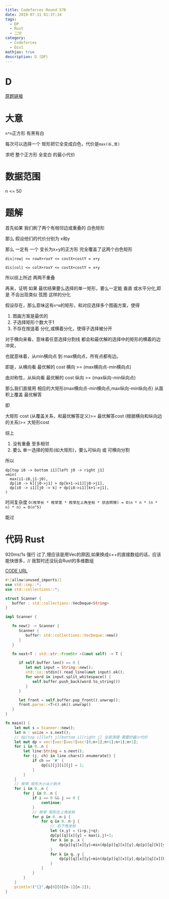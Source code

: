 ```yaml
---
title: Codeforces Round 576
date: 2019-07-31 01:37:14
tags:
  - DP
  - Rust
  - 二分
category:
  - Codeforces
  - Div1
mathjax: true
description: D (DP)
---
```

# D

[原题链接](https://codeforces.com/contest/1198/problem/D)

# 大意

`n*n`正方形 有黑有白

每次可以选择一个 矩形把它全变成白色，代价是`max(长,宽)`

求吧 整个正方形  全变白 的最小代价

# 数据范围

n <= 50

# 题解

首先如果 我们刷了两个有相邻边或重叠的 白色矩形

那么 假设他们的代价分别为 x和y

那么 一定有 一个 变长为x+y的正方形 完全覆盖了这两个白色矩形

`dis|row| <= rowX+roxY <= costX+costY = x+y`

`dis|col| <= colX+roxY <= costX+costY = x+y`

所以综上所述 两两不重叠

再来，证明 如果 最优结果要么选择的单一矩形，要么一定能 垂直 或水平分化,即是 不会出现类似 弦图 这样的分化

假设存在，那么意味这有`n*m`的矩形，和对应选择多个图画方案，使得

1. 图画方案是最优的
2. 子选择矩形个数大于1
3. 不存在按竖着 分化,或横着分化，使得子选择被分开

对于横向来看，意味着任意选择分割线 都会和最优解的选择中的矩形的横着的边冲突，

也就意味着，从min横向点 到 max横向点，所有点都有边。

即是，从横向看 最优解的 cost 横向 >= (max横向点-min横向点)

由对称性，从纵向看 最优解的 cost 纵向 >= (max纵向-min纵向点)

那么我们直接用 相应的大矩形(max横向点-min横向点,max纵向-min纵向点) 从面积上覆盖 最优解答

即

大矩形 cost (从覆盖关系，和最优解答定义)>= 最优解答cost (根据横向和纵向边的关系)>= 大矩形cost


综上

1. 没有重叠 至多相邻
2. 要么 单一选择的矩形(如大矩形)，要么可纵向 或 可横向分割

所以

```
dp[top i0 -> bottom i1][left j0 -> right j1]
=min(
  max(i1-i0,j1-j0),
  dp[i0 -> k][j0->j1] + dp[k+1->i1][j0->j1],
  dp[i0 -> i1][j0 -> k] + dp[i0->i1][k+1->j1],
)
```

时间复杂度 `O(枚举长 * 枚举宽 * 枚举左上角坐标 * 状态转移) = O(n * n * (n * n) * n) = O(n^5)`

能过

# 代码 Rust

920ms/1s 强行 过了,慢应该是用Vec的原因,如果换成c++的直接数组的话，应该能快很多，// 我暂时还没玩会Rust的多维数组

[CODE URL](https://codeforces.com/contest/1198/submission/58082123)


```Rust
#![allow(unused_imports)]
use std::cmp::*;
use std::collections::*;

struct Scanner {
   buffer : std::collections::VecDeque<String>
}

impl Scanner {

   fn new() -> Scanner {
      Scanner {
         buffer: std::collections::VecDeque::new()
      }
   }

   fn next<T : std::str::FromStr >(&mut self) -> T {

      if self.buffer.len() == 0 {
         let mut input = String::new();
         std::io::stdin().read_line(&mut input).ok();
         for word in input.split_whitespace() {
            self.buffer.push_back(word.to_string())
         }
      }

      let front = self.buffer.pop_front().unwrap();
      front.parse::<T>().ok().unwrap()
   }
}

fn main() {
    let mut s = Scanner::new();
    let n : usize = s.next();
    // dp[top i][left j][bottom i][right j] 全部清理 需要的最小代价
    let mut dp = vec![vec![vec![vec![0;n+1];n+1];n+1];n+1];
    for i in 0..n {
        let line:String = s.next();
        for (j, ch) in line.chars().enumerate() {
            if ch == '#' {
                dp[i][j][i][j] = 1;
            }
        }
    }
    // 枚举 矩形大小从小到大
    for i in 0..n {
        for j in 0..n {
            if i == 0 && j == 0 {
                continue;
            }
            // 枚举 矩形左上角坐标
            for p in 0..n-i {
                for q in 0..n-j {
                    // 右下角坐标
                    let (x,y) = (i+p,j+q);
                    dp[p][q][x][y] = max(i,j)+1;
                    for k in p..x {
                        dp[p][q][x][y]=min(dp[p][q][x][y],dp[p][q][k][y]+dp[k+1][q][x][y]);
                    }
                    for k in q..y {
                        dp[p][q][x][y]=min(dp[p][q][x][y],dp[p][q][x][k]+dp[p][k+1][x][y]);
                    }
                }
            }
        }
    }
    println!("{}",dp[0][0][n-1][n-1]);
}
```
